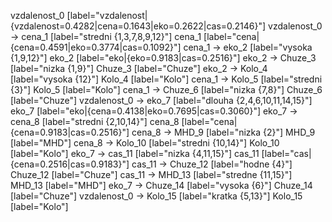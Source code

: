 vzdalenost_0 [label="vzdalenost|{vzdalenost=0.4282|cena=0.1643|eko=0.2622|cas=0.2146}"]
vzdalenost_0 -> cena_1 [label="stredni {1,3,7,8,9,12}"]
cena_1 [label="cena|{cena=0.4591|eko=0.3774|cas=0.1092}"]
cena_1 -> eko_2 [label="vysoka {1,9,12}"]
eko_2 [label="eko|{eko=0.9183|cas=0.2516}"]
eko_2 -> Chuze_3 [label="nizka {1,9}"]
Chuze_3 [label="Chuze"]
eko_2 -> Kolo_4 [label="vysoka {12}"]
Kolo_4 [label="Kolo"]
cena_1 -> Kolo_5 [label="stredni {3}"]
Kolo_5 [label="Kolo"]
cena_1 -> Chuze_6 [label="nizka {7,8}"]
Chuze_6 [label="Chuze"]
vzdalenost_0 -> eko_7 [label="dlouha {2,4,6,10,11,14,15}"]
eko_7 [label="eko|{cena=0.4138|eko=0.7695|cas=0.3060}"]
eko_7 -> cena_8 [label="stredni {2,10,14}"]
cena_8 [label="cena|{cena=0.9183|cas=0.2516}"]
cena_8 -> MHD_9 [label="nizka {2}"]
MHD_9 [label="MHD"]
cena_8 -> Kolo_10 [label="stredni {10,14}"]
Kolo_10 [label="Kolo"]
eko_7 -> cas_11 [label="nizka {4,11,15}"]
cas_11 [label="cas|{cena=0.2516|cas=0.9183}"]
cas_11 -> Chuze_12 [label="hodne {4}"]
Chuze_12 [label="Chuze"]
cas_11 -> MHD_13 [label="stredne {11,15}"]
MHD_13 [label="MHD"]
eko_7 -> Chuze_14 [label="vysoka {6}"]
Chuze_14 [label="Chuze"]
vzdalenost_0 -> Kolo_15 [label="kratka {5,13}"]
Kolo_15 [label="Kolo"]
